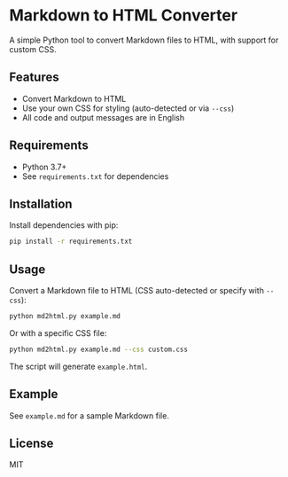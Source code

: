 # Markdown to HTML Converter

A simple Python tool to convert Markdown files to HTML, with support for custom CSS.

## Features
- Convert Markdown to HTML
- Use your own CSS for styling (auto-detected or via `--css`)
- All code and output messages are in English

## Requirements
- Python 3.7+
- See `requirements.txt` for dependencies

## Installation
Install dependencies with pip:

```bash
pip install -r requirements.txt
```

## Usage

Convert a Markdown file to HTML (CSS auto-detected or specify with `--css`):

```bash
python md2html.py example.md
```

Or with a specific CSS file:

```bash
python md2html.py example.md --css custom.css
```

The script will generate `example.html`.

## Example
See `example.md` for a sample Markdown file.

## License
MIT
